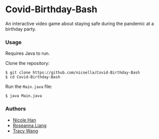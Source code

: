 # Covid-Birthday-Bash
An interactive video game about staying safe during the pandemic at a birthday party.

### Usage
Requires Java to run.

Clone the repository:
```
$ git clone https://github.com/nicoella/Covid-Birthday-Bash
$ cd Covid-Birthday-Bash
```

Run the `Main.java` file:
```
$ java Main.java
```

### Authors
* [Nicole Han](https://github.com/nicoella)
* [Roseanna Liang](https://github.com/liros13)
* [Tracy Wang](https://github.com/teacycart)
